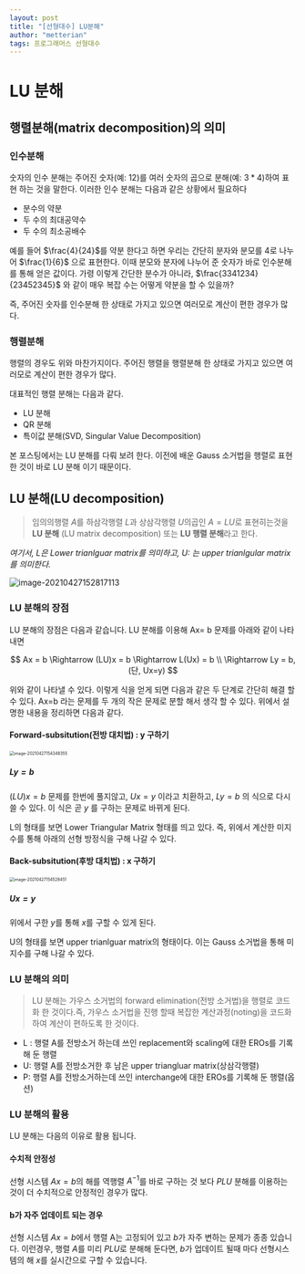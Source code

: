 ```yaml
---
layout: post
title: "[선형대수] LU분해"
author: "metterian"
tags: 프로그래머스 선형대수
---
```

# LU 분해

## 행렬분해(matrix decomposition)의 의미

### 인수분해

숫자의 인수 분해는 주어진 숫자(예: 12)를 여러 숫자의 곱으로 분해(예: $3 * 4$)하여 표현 하는 것을 말한다. 이러한 인수 분해는 다음과 같은 상황에서 필요하다

- 분수의 약분
- 두 수의 최대공약수
- 두 수의 최소공배수

예를 들어 $\frac{4}{24}$를 약분 한다고 하면 우리는 간단히 분자와 분모를 4로 나누어 $\frac{1}{6}$ 으로 표현한다. 이때 분모와 분자에 나누어 준 숫자가 바로 인수분해를 통해 얻은 값이다. 가령 이렇게 간단한 분수가 아니라, $\frac{3341234}{23452345}$ 와 같이 매우 복잡 수는 어떻게 약분을 할 수 있을까?

즉, 주어진 숫자를 인수분해 한 상태로 가지고 있으면 여러모로 계산이 편한 경우가 많다.



### 행렬분해

행렬의 경우도 위와 마찬가지이다. 주어진 행렬을 행렬분해 한 상태로 가지고 있으면 여러모로 계산이 편한 경우가 많다.

대표적인 행렬 분해는 다음과 같다.

- LU 분해
- QR 분해
- 특이값 분해(SVD, Singular Value Decomposition)

본 포스팅에서는 LU 분해를 다뤄 보려 한다. 이전에 배운 Gauss 소거법을 행렬로 표현 한 것이 바로 LU 분해 이기 때문이다.



## LU 분해(LU decomposition)

> 임의의행렬 $A$를 하삼각행렬 $L$과 상삼각행렬 $U$의곱인 $A=LU$로 표현히는것을 **LU 분해** (LU matrix decomposition) 또는 **LU 행렬 분해**라고 한다.

*여기서, L은 Lower trianlguar matrix를 의미하고, U: 는 upper trianlgular matrix를 의미한다.*

![image-20210427152817113](https://tva1.sinaimg.cn/large/008i3skNgy1gpylo2yhdwj30oi05bwhh.jpg)

### LU 분해의 장점

LU 분해의 장점은 다음과 같습니다. LU 분해를 이용해 Ax= b 문제를 아래와 같이 나타내면

$$
Ax = b \Rightarrow (LU)x = b \Rightarrow L(Ux) = b \\
\Rightarrow Ly = b, (단, Ux=y)
$$

위와 같이 나타낼 수 있다. 이렇게 식을 얻게 되면 다음과 같은 두 단계로 간단히 해결 할 수 있다.  Ax=b 라는 문제를 두 개의 작은 문제로 분할 해서 생각 할 수 있다. 위에서 설명한 내용을 정리하면 다음과 같다.

#### Forward-subsitution(전방 대치법) : y 구하기

<img src="https://tva1.sinaimg.cn/large/008i3skNgy1gpyaswz8noj30gz068dgl.jpg" alt="image-20210427154348355" style="zoom:50%;" />

##### $Ly = b$

$(LU)x = b$  문제를 한번에 풀지않고, $Ux = y$ 이라고 치환하고, $Ly=b$ 의 식으로 다시 쓸 수 있다. 이 식은 곧 $y$ 를 구하는 문제로 바뀌게 된다.

L의 형태를 보면 Lower Triangular Matrix 형태를 띄고 있다. 즉, 위에서 계산한 미지수를 통해 아래의 선형 방정식을 구해 나갈 수 있다.

#### Back-subsitution(후방 대치법) : x 구하기

<img src="https://tva1.sinaimg.cn/large/008i3skNgy1gpyaumfjygj30h906kdgp.jpg" alt="image-20210427154528451" style="zoom:50%;" />

##### $Ux = y$

위에서 구한 $y$를 통해 $x$를 구할 수 있게 된다.

U의 형태를 보면 upper trianlguar matrix의 형태이다. 이는 Gauss 소거법을 통해 미지수를 구해 나갈 수 있다.



### LU 분해의 의미

> LU 분해는 가우스 소거법의 forward elimination(전방 소거법)을 행렬로 코드화 한 것이다.즉,  가우스 소거법을 진행 할때 복잡한 계산과정(noting)을 코드화 하여 계산이 편하도록 한 것이다.

- L : 행렬 A를 전방소거 하는데 쓰인 replacement와 scaling에 대한 EROs를 기록해 둔 행렬
- U: 행렬 A를 전방소거한 후 남은 upper triangluar matrix(상삼각행렬)
- P: 행렬 A를 전방소거하는데 쓰인 interchange에 대한 EROs를 기록해 둔 행렬(옵션)





### LU 분해의 활용

LU 분해는 다음의 이유로 활용 됩니다.

#### 수치적 안정성

선형 시스템 $Ax =b$의 해를 역행렬 $A^{-1}$를 바로 구하는 것 보다 $PLU$ 분해를 이용하는 것이 더 수치적으로 안정적인 경우가 많다.

#### b가 자주 업데이트 되는 경우

선형 시스템 $Ax=b$에서 행렬 A는 고정되어 있고 $b$가 자주 변하는 문제가 종종 있습니다. 이런경우, 행렬 $A$를 미리 $PLU$로 분해해 둔다면, $b$가 업데이트 될때 마다 선형시스템의 해 $x$를 실시간으로 구할 수 있습니다.












